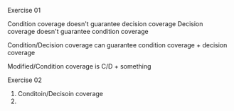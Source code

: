 Exercise 01

Condition coverage doesn't guarantee decision coverage
Decision coverage doesn't guarantee condition coverage

Condition/Decision coverage can guarantee condition coverage + decision coverage

Modified/Condition coverage is C/D + something

Exercise 02

1. Conditoin/Decisoin coverage
2. 